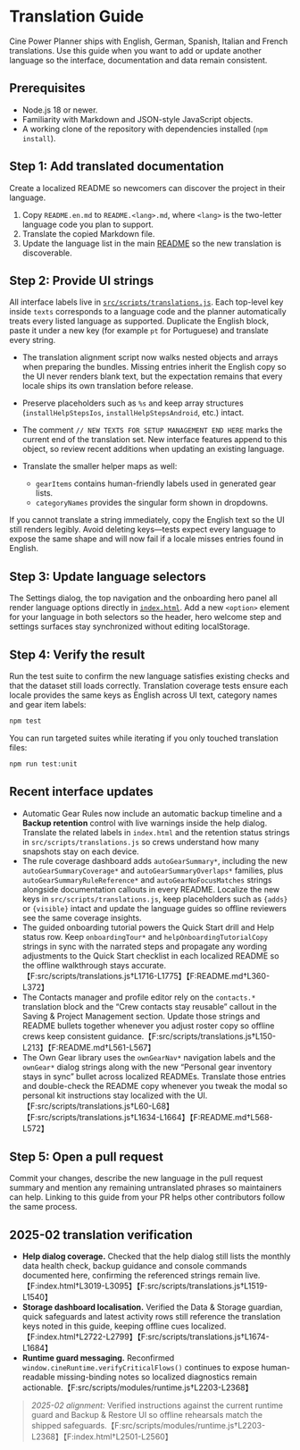 # Translation Guide

Cine Power Planner ships with English, German, Spanish, Italian and French translations. Use this guide when you want to add or update another language so the interface, documentation and data remain consistent.

## Prerequisites

- Node.js 18 or newer.
- Familiarity with Markdown and JSON-style JavaScript objects.
- A working clone of the repository with dependencies installed (`npm install`).

## Step 1: Add translated documentation

Create a localized README so newcomers can discover the project in their language.

1. Copy `README.en.md` to `README.<lang>.md`, where `<lang>` is the two-letter language code you plan to support.
2. Translate the copied Markdown file.
3. Update the language list in the main [README](../README.md#translations) so the new translation is discoverable.

## Step 2: Provide UI strings

All interface labels live in [`src/scripts/translations.js`](../src/scripts/translations.js). Each top-level key inside `texts` corresponds to a language code and the planner automatically treats every listed language as supported. Duplicate the English block, paste it under a new key (for example `pt` for Portuguese) and translate every string.

- The translation alignment script now walks nested objects and arrays when preparing the bundles. Missing entries inherit the English copy so the UI never renders blank text, but the expectation remains that every locale ships its own translation before release.

- Preserve placeholders such as `%s` and keep array structures (`installHelpStepsIos`, `installHelpStepsAndroid`, etc.) intact.
- The comment `// NEW TEXTS FOR SETUP MANAGEMENT END HERE` marks the current end of the translation set. New interface features append to this object, so review recent additions when updating an existing language.
- Translate the smaller helper maps as well:
  - `gearItems` contains human-friendly labels used in generated gear lists.
  - `categoryNames` provides the singular form shown in dropdowns.

If you cannot translate a string immediately, copy the English text so the UI still renders legibly. Avoid deleting keys—tests expect every language to expose the same shape and will now fail if a locale misses entries found in English.

## Step 3: Update language selectors

The Settings dialog, the top navigation and the onboarding hero panel all render language options directly in [`index.html`](../index.html). Add a new `<option>` element for your language in both selectors so the header, hero welcome step and settings surfaces stay synchronized without editing localStorage.

## Step 4: Verify the result

Run the test suite to confirm the new language satisfies existing checks and that the dataset still loads correctly. Translation coverage tests ensure each locale provides the same keys as English across UI text, category names and gear item labels:

```bash
npm test
```

You can run targeted suites while iterating if you only touched translation files:

```bash
npm run test:unit
```

## Recent interface updates

- Automatic Gear Rules now include an automatic backup timeline and a **Backup retention**
  control with live warnings inside the help dialog. Translate the related labels in
  `index.html` and the retention status strings in `src/scripts/translations.js` so crews
  understand how many snapshots stay on each device.
- The rule coverage dashboard adds `autoGearSummary*`, including the new
  `autoGearSummaryCoverage*` and `autoGearSummaryOverlaps*` families, plus
  `autoGearSummaryRuleReference*` and `autoGearNoFocusMatches` strings alongside
  documentation callouts in every README. Localize the new keys in
  `src/scripts/translations.js`, keep placeholders such as `{adds}` or
  `{visible}` intact and update the language guides so offline reviewers see the
  same coverage insights.
- The guided onboarding tutorial powers the Quick Start drill and Help status
  row. Keep `onboardingTour*` and `helpOnboardingTutorialCopy` strings in sync
  with the narrated steps and propagate any wording adjustments to the Quick
  Start checklist in each localized README so the offline walkthrough stays
  accurate.【F:src/scripts/translations.js†L1716-L1775】【F:README.md†L360-L372】
- The Contacts manager and profile editor rely on the `contacts.*` translation
  block and the “Crew contacts stay reusable” callout in the Saving & Project
  Management section. Update those strings and README bullets together whenever
  you adjust roster copy so offline crews keep consistent guidance.【F:src/scripts/translations.js†L150-L213】【F:README.md†L561-L567】
- The Own Gear library uses the `ownGearNav*` navigation labels and the
  `ownGear*` dialog strings along with the new “Personal gear inventory stays in
  sync” bullet across localized READMEs. Translate those entries and double-check
  the README copy whenever you tweak the modal so personal kit instructions stay
  localized with the UI.【F:src/scripts/translations.js†L60-L68】【F:src/scripts/translations.js†L1634-L1664】【F:README.md†L568-L572】

## Step 5: Open a pull request

Commit your changes, describe the new language in the pull request summary and mention any remaining untranslated phrases so maintainers can help. Linking to this guide from your PR helps other contributors follow the same process.

## 2025-02 translation verification
- **Help dialog coverage.** Checked that the help dialog still lists the monthly data health check, backup guidance and console commands documented here, confirming the referenced strings remain live.【F:index.html†L3019-L3095】【F:src/scripts/translations.js†L1519-L1540】
- **Storage dashboard localisation.** Verified the Data & Storage guardian, quick safeguards and latest activity rows still reference the translation keys noted in this guide, keeping offline cues localized.【F:index.html†L2722-L2799】【F:src/scripts/translations.js†L1674-L1684】
- **Runtime guard messaging.** Reconfirmed `window.cineRuntime.verifyCriticalFlows()` continues to expose human-readable missing-binding notes so localized diagnostics remain actionable.【F:src/scripts/modules/runtime.js†L2203-L2368】

> _2025-02 alignment:_ Verified instructions against the current runtime guard and Backup & Restore UI so offline rehearsals match the shipped safeguards.【F:src/scripts/modules/runtime.js†L2203-L2368】【F:index.html†L2501-L2560】
